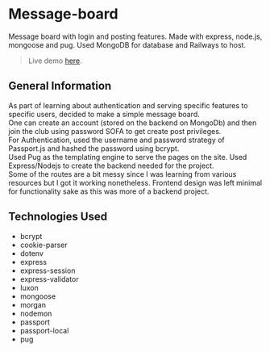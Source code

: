 # Message-board
Message board with login and posting features. Made with express, node.js, mongoose and pug. Used MongoDB for database and Railways to host.
> Live demo [here](https://message-board-a9ln.onrender.com/).



## General Information
As part of learning about authentication and serving specific features to specific users, decided to make a simple message board.\
One can create an account (stored on the backend on MongoDb) and then join the club using password SOFA to get create post privileges.\
For Authentication, used the username and password strategy of Passport.js and hashed the password using bcrypt.\
Used Pug as the templating engine to serve the pages on the site. Used Express/Nodejs to create the backend needed for the project.\
Some of the routes are a bit messy since I was learning from various resources but I got it working nonetheless. Frontend design was left minimal for functionality sake as this was more of a backend project. 


## Technologies Used
   - bcrypt
   - cookie-parser
   - dotenv
   - express
   - express-session
   - express-validator
   - luxon
   - mongoose
   - morgan
   - nodemon
   - passport
   - passport-local
   - pug

